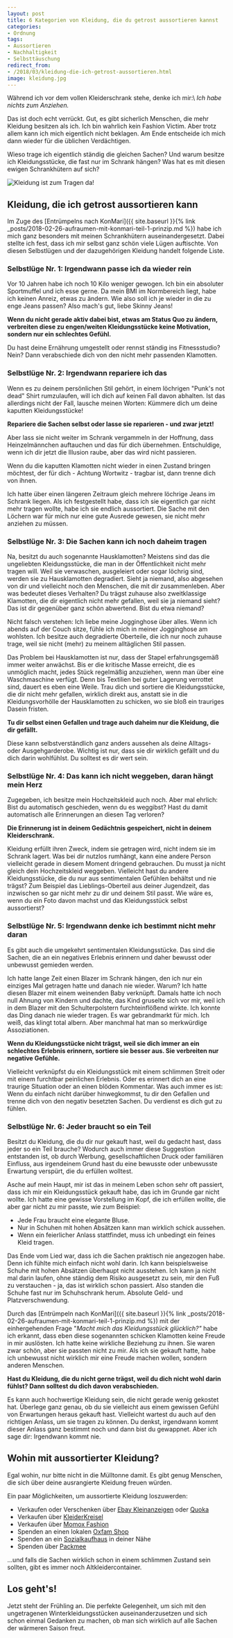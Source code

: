 ```yaml
---
layout: post
title: 6 Kategorien von Kleidung, die du getrost aussortieren kannst
categories:
- Ordnung
tags:
- Aussortieren
- Nachhaltigkeit
- Selbsttäuschung
redirect_from:
- /2018/03/kleidung-die-ich-getrost-aussortieren.html
image: kleidung.jpg
---
```


Während ich vor dem vollen Kleiderschrank stehe, denke ich mir:\\
*Ich habe nichts zum Anziehen.*

Das ist doch echt verrückt. Gut, es gibt sicherlich Menschen, die mehr
Kleidung besitzen als ich. Ich bin wahrlich kein Fashion Victim. Aber
trotz allem kann ich mich eigentlich nicht beklagen. Am Ende entscheide
ich mich dann wieder für die üblichen Verdächtigen.

Wieso trage ich eigentlich ständig die gleichen Sachen? Und warum
besitze ich Kleidungsstücke, die fast nur im Schrank hängen? Was hat es
mit diesen ewigen Schrankhütern auf sich?

![Kleidung ist zum Tragen da!]({{site.baseurl}}/assets/img/posts/kleidung.jpg)

## Kleidung, die ich getrost aussortieren kann

Im Zuge des [Entrümpelns nach KonMari]({{ site.baseurl }}{% link _posts/2018-02-26-aufraumen-mit-konmari-teil-1-prinzip.md %})
habe ich mich ganz besonders mit meinen Schrankhütern auseinandergesetzt. Dabei stellte ich fest, dass ich mir selbst ganz schön viele Lügen auftischte. Von diesen Selbstlügen und der dazugehörigen Kleidung handelt folgende Liste.

### Selbstlüge Nr. 1: Irgendwann passe ich da wieder rein

Vor 10 Jahren habe ich noch 10 Kilo weniger gewogen. Ich bin ein
absoluter Sportmuffel und ich esse gerne. Da mein BMI im Normbereich
liegt, habe ich keinen Anreiz, etwas zu ändern. Wie also soll ich je
wieder in die zu enge Jeans passen? Also mach's gut, liebe Skinny
Jeans!

**Wenn du nicht gerade aktiv dabei bist, etwas am Status Quo zu ändern,
verbreiten diese zu engen/weiten Kleidungsstücke keine Motivation,
sondern nur ein schlechtes Gefühl.**

Du hast deine Ernährung umgestellt oder rennst ständig ins
Fitnessstudio? Nein? Dann verabschiede dich von den nicht mehr passenden
Klamotten.

### Selbstlüge Nr. 2: Irgendwann repariere ich das

Wenn es zu deinem persönlichen Stil gehört, in einem löchrigen "Punk's
not dead" Shirt rumzulaufen, will ich dich auf keinen Fall davon
abhalten. Ist das allerdings nicht der Fall, lausche meinen Worten:
Kümmere dich um deine kaputten Kleidungsstücke!

**Repariere die Sachen selbst oder lasse sie reparieren - und zwar
jetzt!**

Aber lass sie nicht weiter im Schrank vergammeln in der Hoffnung, dass
Heinzelmännchen auftauchen und das für dich übernehmen. Entschuldige,
wenn ich dir jetzt die Illusion raube, aber das wird nicht passieren.

Wenn du die kaputten Klamotten nicht wieder in einen Zustand bringen
möchtest, der für dich - Achtung Wortwitz - tragbar ist, dann trenne
dich von ihnen.

Ich hatte über einen längeren Zeitraum gleich mehrere löchrige Jeans im
Schrank liegen. Als ich festgestellt habe, dass ich sie eigentlich gar
nicht mehr tragen wollte, habe ich sie endlich aussortiert. Die Sache
mit den Löchern war für mich nur eine gute Ausrede gewesen, sie nicht
mehr anziehen zu müssen.

### Selbstlüge Nr. 3: Die Sachen kann ich noch daheim tragen

Na, besitzt du auch sogenannte Hausklamotten? Meistens sind das die
ungeliebten Kleidungsstücke, die man in der Öffentlichkeit nicht mehr
tragen will. Weil sie verwaschen, ausgeleiert oder sogar löchrig sind,
werden sie zu Hausklamotten degradiert. Sieht ja niemand, also abgesehen
von dir und vielleicht noch den Menschen, die mit dir zusammenleben.
Aber was bedeutet dieses Verhalten? Du trägst zuhause also zweitklassige
Klamotten, die dir eigentlich nicht mehr gefallen, weil sie ja niemand
sieht? Das ist dir gegenüber ganz schön abwertend. Bist du etwa
niemand?

Nicht falsch verstehen: Ich liebe meine Jogginghose über alles. Wenn ich
abends auf der Couch sitze, fühle ich mich in meiner Jogginghose am
wohlsten. Ich besitze auch degradierte Oberteile, die ich nur noch
zuhause trage, weil sie nicht (mehr) zu meinem alltäglichen Stil
passen.

Das Problem bei Hausklamotten ist nur, dass der Stapel erfahrungsgemäß
immer weiter anwächst. Bis er die kritische Masse erreicht, die es
unmöglich macht, jedes Stück regelmäßig anzuziehen, wenn man über eine
Waschmaschine verfügt. Denn bis Textilien bei guter Lagerung verrottet
sind, dauert es eben eine Weile. Trau dich und sortiere die
Kleidungsstücke, die dir nicht mehr gefallen, wirklich direkt aus,
anstatt sie in die Kleidungsvorhölle der Hausklamotten zu schicken, wo
sie bloß ein trauriges Dasein fristen.

**Tu dir selbst einen Gefallen und trage auch daheim nur die Kleidung,
die dir gefällt.**

Diese kann selbstverständlich ganz anders aussehen als deine Alltags-
oder Ausgehgarderobe. Wichtig ist nur, dass sie dir wirklich gefällt und
du dich darin wohlfühlst. Du solltest es dir wert sein.

### Selbstlüge Nr. 4: Das kann ich nicht weggeben, daran hängt mein Herz

Zugegeben, ich besitze mein Hochzeitskleid auch noch. Aber mal ehrlich:
Bist du automatisch geschieden, wenn du es weggibst? Hast du damit
automatisch alle Erinnerungen an diesen Tag verloren?

**Die Erinnerung ist in deinem Gedächtnis gespeichert, nicht in deinem
Kleiderschrank.**

Kleidung erfüllt ihren Zweck, indem sie getragen wird, nicht indem sie
im Schrank lagert. Was bei dir nutzlos rumhängt, kann eine andere Person
vielleicht gerade in diesem Moment dringend gebrauchen.
Du musst ja nicht gleich dein Hochzeitskleid weggeben. Vielleicht hast
du andere Kleidungsstücke, die du nur aus sentimentalen Gefühlen
behältst und nie trägst? Zum Beispiel das Lieblings-Oberteil aus deiner
Jugendzeit, das inzwischen so gar nicht mehr zu dir und deinem Stil
passt. Wie wäre es, wenn du ein Foto davon machst und das Kleidungsstück
selbst aussortierst?

### Selbstlüge Nr. 5: Irgendwann denke ich bestimmt nicht mehr daran

Es gibt auch die umgekehrt sentimentalen Kleidungsstücke. Das sind die
Sachen, die an ein negatives Erlebnis erinnern und daher bewusst oder
unbewusst gemieden werden.

Ich hatte lange Zeit einen Blazer im Schrank hängen, den ich nur ein
einziges Mal getragen hatte und danach nie wieder. Warum? Ich hatte
diesen Blazer mit einem weinenden Baby verknüpft. Damals hatte ich noch
null Ahnung von Kindern und dachte, das Kind gruselte sich vor mir, weil
ich in dem Blazer mit den Schulterpolstern furchteinflößend wirkte. Ich
konnte das Ding danach nie wieder tragen. Es war gebrandmarkt für mich.
Ich weiß, das klingt total albern. Aber manchmal hat man so merkwürdige
Assoziationen.

**Wenn du Kleidungsstücke nicht trägst, weil sie dich immer an ein
schlechtes Erlebnis erinnern, sortiere sie besser aus. Sie verbreiten
nur negative Gefühle.**

Vielleicht verknüpfst du ein Kleidungsstück mit einem schlimmen Streit
oder mit einem furchtbar peinlichen Erlebnis. Oder es erinnert dich an
eine traurige Situation oder an einen blöden Kommentar. Was auch immer
es ist: Wenn du einfach nicht darüber hinwegkommst, tu dir den Gefallen
und trenne dich von den negativ besetzten Sachen. Du verdienst es dich
gut zu fühlen.

### Selbstlüge Nr. 6: Jeder braucht so ein Teil

Besitzt du Kleidung, die du dir nur gekauft hast, weil du gedacht hast,
dass jeder so ein Teil brauche? Wodurch auch immer diese Suggestion
entstanden ist, ob durch Werbung, gesellschaftlichen Druck oder
familiären Einfluss, aus irgendeinem Grund hast du eine bewusste oder
unbewusste Erwartung verspürt, die du erfüllen wolltest.

Asche auf mein Haupt, mir ist das in meinem Leben schon sehr oft
passiert, dass ich mir ein Kleidungsstück gekauft habe, das ich im
Grunde gar nicht wollte. Ich hatte eine gewisse Vorstellung im Kopf, die
ich erfüllen wollte, die aber gar nicht zu mir passte, wie zum
Beispiel:

-   Jede Frau braucht eine elegante Bluse.
-   Nur in Schuhen mit hohen Absätzen kann man wirklich schick aussehen.
-   Wenn ein feierlicher Anlass stattfindet, muss ich unbedingt ein
    feines Kleid tragen.

Das Ende vom Lied war, dass ich die Sachen praktisch nie angezogen habe.
Denn ich fühlte mich einfach nicht wohl darin. Ich kann beispielsweise
Schuhe mit hohen Absätzen überhaupt nicht ausstehen. Ich kann ja nicht
mal darin laufen, ohne ständig dem Risiko ausgesetzt zu sein, mir den
Fuß zu verstauchen - ja, das ist wirklich schon passiert. Also standen
die Schuhe fast nur im Schuhschrank herum. Absolute Geld- und
Platzverschwendung.

Durch das [Entrümpeln nach KonMari]({{ site.baseurl }}{% link _posts/2018-02-26-aufraumen-mit-konmari-teil-1-prinzip.md %})
mit der einhergehenden Frage "*Macht mich das Kleidungsstück glücklich?"* habe
ich erkannt, dass eben diese sogenannten schicken Klamotten keine Freude in mir
auslösten. Ich hatte keine wirkliche Beziehung zu ihnen. Sie waren zwar schön,
aber sie passten nicht zu mir. Als ich sie gekauft hatte, habe ich unbewusst
nicht wirklich mir eine Freude machen wollen, sondern anderen Menschen.

**Hast du Kleidung, die du nicht gerne trägst, weil du dich nicht wohl
darin fühlst? Dann solltest du dich davon verabschieden.**

Es kann auch hochwertige Kleidung sein, die nicht gerade wenig gekostet
hat. Überlege ganz genau, ob du sie vielleicht aus einem gewissen Gefühl
von Erwartungen heraus gekauft hast. Vielleicht wartest du auch auf den
richtigen Anlass, um sie tragen zu können. Du denkst, irgendwann kommt
dieser Anlass ganz bestimmt noch und dann bist du gewappnet. Aber ich
sage dir: Irgendwann kommt nie.

## Wohin mit aussortierter Kleidung?

Egal wohin, nur bitte nicht in die Mülltonne damit. Es gibt genug
Menschen, die sich über deine ausrangierte Kleidung freuen würden.

Ein paar Möglichkeiten, um aussortierte Kleidung loszuwerden:

-   Verkaufen oder Verschenken über [Ebay
    Kleinanzeigen](https://www.ebay-kleinanzeigen.de/)
    oder [Quoka](https://www.quoka.de/)
-   Verkaufen über [KleiderKreisel](https://www.kleiderkreisel.de/)
-   Verkaufen über [Momox Fashion](https://www.momox-fashion.de/)
-   Spenden an einen lokalen [Oxfam Shop](https://www.oxfam.de/)
-   Spenden an
    ein [Sozialkaufhaus](https://de.wikipedia.org/wiki/Sozialkaufhaus)
    in deiner Nähe
-   Spenden über [Packmee](https://www.packmee.de/)

...und falls die Sachen wirklich schon in einem schlimmen Zustand sein
sollten, gibt es immer noch Altkleidercontainer.

## Los geht's!

Jetzt steht der Frühling an. Die perfekte Gelegenheit, um sich mit den
ungetragenen Winterkleidungsstücken auseinanderzusetzen und sich schon
einmal Gedanken zu machen, ob man sich wirklich auf alle Sachen der
wärmeren Saison freut.
